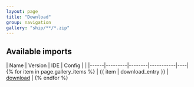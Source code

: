 ```yaml
---
layout: page
title: "Download"
group: navigation
gallery: "ship/**/*.zip"
---
```


## Available imports ##



| Name | Version |   IDE  | Config    |    |
|------|---------|--------|-----------|----| {% for item in page.gallery_items %}
| {{ item | download_entry }}  | <a href="{{ item }}">download</a> | {% endfor %}


